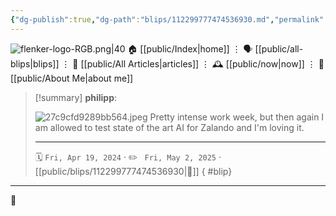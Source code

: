 ```yaml
---
{"dg-publish":true,"dg-path":"blips/112299777474536930.md","permalink":"/blips/112299777474536930/","title":"philipp on mastodon @ 2024-04-19","created":"2024-04-19T20:30:16","updated":"2025-05-02T08:50:44"}
---
```



<div class="transclusion internal-embed is-loaded"><div class="markdown-embed">




![flenker-logo-RGB.png|40](/img/user/attachments/flenker-logo-RGB.png)
🏠 [[public/Index\|home]]  ⋮ 🗣️ [[public/all-blips\|blips]] ⋮  📝 [[public/All Articles\|articles]]  ⋮ 🕰️ [[public/now\|now]] ⋮ 🪪 [[public/About Me\|about me]]


</div></div>


> [!summary] **philipp**:
>
> ![27c9cfd9289bb564.jpeg](/img/user/attachments/27c9cfd9289bb564.jpeg)
> Pretty intense work week,  but then again I am allowed to test state of the art AI for Zalando and I'm loving it.
> - - -
>
> 🗓️ <code>Fri, Apr 19, 2024</code>  · ✏️ <code> Fri, May 2, 2025</code>  · [[public/blips/112299777474536930\|🔗]]
{ #blip}


- - -

 👾
